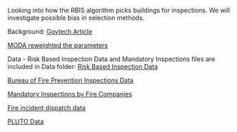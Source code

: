 Looking into how the RBIS algorithm picks buildings for inspections. We will investigate possible bias in selection methods. 

Background: 
[Govtech Article](https://www.govtech.com/public-safety/New-York-City-Fights-Fire-with-Data.html)

[MODA reweighted the parameters](https://www1.nyc.gov/site/analytics/initiatives/supporting-operations.page)

Data - Risk Based Inspection Data and Mandatory Inspections files are included in Data folder: 
[Risk Based Inspection Data](https://data.cityofnewyork.us/Public-Safety/Risk-Based-Inspections-RBIS-/itd7-gx3g) 

[Bureau of Fire Prevention Inspections Data](https://data.cityofnewyork.us/Public-Safety/Bureau-of-Fire-Prevention-Inspections/ssq6-fkht/data) 

[Mandatory Inspections by Fire Companies](https://data.cityofnewyork.us/Public-Safety/Mandatory-Inspections-by-Fire-Companies/kfgh-h6re/data)

[Fire incident dispatch data](https://data.cityofnewyork.us/Public-Safety/Fire-Incident-Dispatch-Data/8m42-w767/data)

[PLUTO Data](https://www1.nyc.gov/site/planning/data-maps/open-data/dwn-pluto-mappluto.page)


